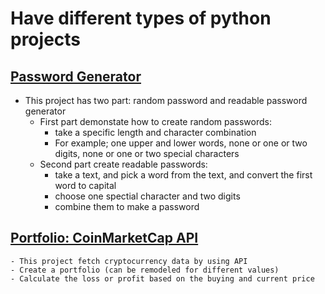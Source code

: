 # Have different types of python projects

## [Password Generator](https://github.com/MohidulHaqueTushar/python-projects/tree/main/password-generator)
- This project has two part: random password and readable password generator
	- First part demonstate how to create random passwords:
		- take a specific length and character combination
		- For example; one upper and lower words, none or one or two digits, none or one or two special characters
	- Second part create readable passwords:
		- take a text, and pick a word from the text, and convert the first word to capital
		- choose one spectial character and two digits
		- combine them to make a password


## [Portfolio: CoinMarketCap API](https://github.com/MohidulHaqueTushar/python-projects/tree/main/coinmarketcap%20API)
	- This project fetch cryptocurrency data by using API
	- Create a portfolio (can be remodeled for different values)
	- Calculate the loss or profit based on the buying and current price  